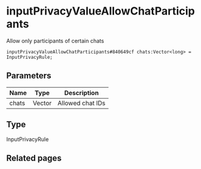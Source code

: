 # inputPrivacyValueAllowChatParticipants
Allow only participants of certain chats

```
inputPrivacyValueAllowChatParticipants#840649cf chats:Vector<long> = InputPrivacyRule;
```

## Parameters
| Name | Type | Description |
| ---- | :----: | ----------- |
| chats | Vector<long> | Allowed chat IDs |


## Type
InputPrivacyRule

## Related pages
